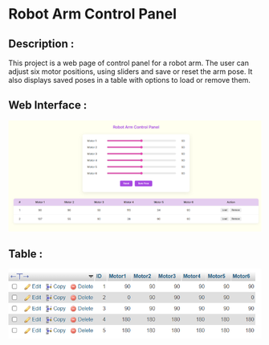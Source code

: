 # Robot Arm Control Panel

## Description : 
This project is a web page of control panel for a robot arm. The user can adjust six motor positions, using sliders and save or reset the arm pose. It also displays saved poses in a table with options to load or remove them.

## Web Interface : 
![alt text]( https://github.com/Ruwaa-A/Robot_Arm_Control_Panel/blob/main/Web%20Interface.png )

## Table : 
![alt text](https://github.com/Ruwaa-A/Robot_Arm_Control_Panel/blob/main/Pose_Table.png )

